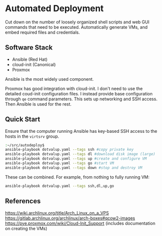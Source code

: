 # Automated Deployment
Cut down on the number of loosely organized shell scripts and web GUI commands that need to be executed. Automatically generate VMs, and embed required files and credentials.

## Software Stack
- Ansible (Red Hat)
- cloud-init (Canonical)
- Proxmox

Ansible is the most widely used component.

Proxmox has good integration with cloud-init. I don't need to use the detailed coud-init configuration files. I instead provide base configuration through `qe` command parameters. This sets up networking and SSH access. Then Ansible is used for the rest.

## Quick Start
Ensure that the computer running Ansible has key-based SSH access to the hosts in the `virtsrv` group.
```sh
:~/src/autodeploy$
ansible-playbook dotvalup.yaml --tags ssh #copy private key
ansible-playbook dotvalup.yaml --tags dl #download disk image (large)
ansible-playbook dotvalup.yaml --tags up #create and configure VM
ansible-playbook dotvalup.yaml --tags go #start VM
ansible-playbook dotvalup.yaml --tags down #stop and destroy VM
```
These can be combined. For example, from nothing to fully running VM:
```sh
ansible-playbook dotvalup.yaml --tags ssh,dl,up,go
```

## References
https://wiki.archlinux.org/title/Arch_Linux_on_a_VPS  
https://gitlab.archlinux.org/archlinux/arch-boxes#qcow2-images  
https://pve.proxmox.com/wiki/Cloud-Init_Support (includes documentation on creating the VMs)
